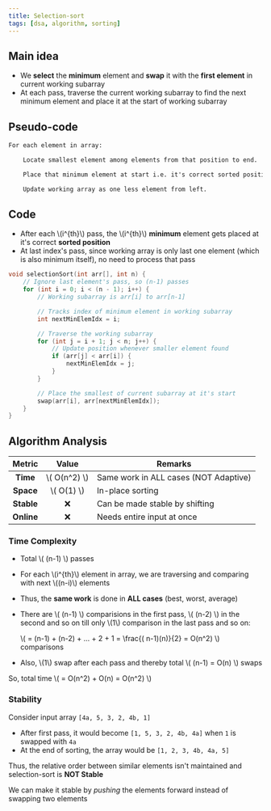 ```yaml
---
title: Selection-sort
tags: [dsa, algorithm, sorting]
---
```


## Main idea

- We **select** the **minimum** element and **swap** it with the **first element** in current working subarray
- At each pass, traverse the current working subarray to find the next minimum element and place it at the start of working subarray

## Pseudo-code

```txt
For each element in array:

    Locate smallest element among elements from that position to end.

    Place that minimum element at start i.e. it's correct sorted position.

    Update working array as one less element from left.

```

## Code

- After each \\(i^{th}\\) pass, the \\(i^{th}\\) **minimum** element gets placed at it's correct **sorted position**
- At last index's pass, since working array is only last one element (which is also minimum itself), no need to process that pass

```cpp title="C++"
void selectionSort(int arr[], int n) {
    // Ignore last element's pass, so (n-1) passes
    for (int i = 0; i < (n - 1); i++) {
        // Working subarray is arr[i] to arr[n-1]

        // Tracks index of minimum element in working subarray
        int nextMinElemIdx = i;

        // Traverse the working subarray
        for (int j = i + 1; j < n; j++) {
            // Update position whenever smaller element found
            if (arr[j] < arr[i]) {
                nextMinElemIdx = j;
            }
        }

        // Place the smallest of current subarray at it's start
        swap(arr[i], arr[nextMinElemIdx]);
    }
}
```

## Algorithm Analysis

|   Metric   |     Value      | Remarks                               |
| :--------: | :------------: | ------------------------------------- |
|  **Time**  | \\( O(n^2) \\) | Same work in ALL cases (NOT Adaptive) |
| **Space**  |  \\( O(1) \\)  | In-place sorting                      |
| **Stable** |       ❌       | Can be made stable by shifting        |
| **Online** |       ❌       | Needs entire input at once            |

### Time Complexity

- Total \\( (n-1) \\) passes

- For each \\(i^{th}\\) element in array, we are traversing and comparing with next \\((n-i)\\) elements

- Thus, the **same work** is done in **ALL cases** (best, worst, average)

- There are \\( (n-1) \\) comparisions in the first pass, \\( (n-2) \\) in the second and so on till only \\(1\\) comparison in the last pass and so on:

  \\( = (n-1) + (n-2) + ... + 2 + 1 = \frac{( n-1)(n)}{2} = O(n^2) \\) comparisons

- Also, \\(1\\) swap after each pass and thereby total \\( (n-1) = O(n) \\) swaps

So, total time \\( = O(n^2) + O(n) = O(n^2) \\)

### Stability

Consider input array `[4a, 5, 3, 2, 4b, 1]`

- After first pass, it would become `[1, 5, 3, 2, 4b, 4a]` when `1` is swapped with `4a`
- At the end of sorting, the array would be `[1, 2, 3, 4b, 4a, 5]`

Thus, the relative order between similar elements isn't maintained and selection-sort is **NOT Stable**

We can make it stable by _pushing_ the elements forward instead of swapping two elements

